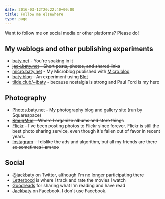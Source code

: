```yaml
---
date: 2016-03-12T20:22:40+00:00
title: Follow me elsewhere
type: page
---
```


Want to follow me on social media or other platforms? Please do!

## My weblogs and other publishing experiments

- [baty.net](https://www.baty.net/) - You're soaking in it
- ~~[jack.baty.net](https://jack.baty.net/) - Short posts, photos, and shared links~~
- [micro.baty.net](https://micro.baty.net/) - My Microblog published with [Micro.blog](https://micro.blog/)
- ~~[baty.blog](https://www.baty.blog/) - An experiment using [Blot](https://blot.im)~~
- [tilde.club/~jbaty](http://tilde.club/~jbaty) - because nostalgia is strong and Paul Ford is my hero

## Photography

- [Photos.baty.net](https://photos.baty.net/) - My photography blog and gallery site (run by Squarespace)
- ~~[SmugMug](https://jackbaty.smugmug.com/) - Where I organize albums and store things~~
- [Flickr](https://flickr.com/photos/jbaty/) - I've been posting photos to Flickr since forever. Flickr is still the best photo sharing service, even though it's fallen out of favor in recent years.
- ~~[Instagram](https://instagram.com/mrjackbaty) - I dislike the ads and algorithm, but all my friends are there so sometimes I am too~~

## Social

- [@jackbaty](https://twitter.com/jackbaty) on Twitter, although I'm no longer participating there 
- [Letterboxd](https://letterboxd.com/jackbaty) is where I track and rate the movies I watch
- [Goodreads](https://goodreads.com/jackbaty) for sharing what I'm reading and have read
- ~~[Jackbaty](https://www.facebook.com/jackbaty) on Facebook. I don't use Facebook.~~





